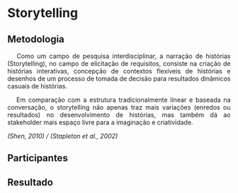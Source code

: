# **Storytelling**

<div class="line"></div>

## Metodologia

 <div>
    <p align="justify">&emsp;
        Como um campo de pesquisa interdisciplinar, a narração de histórias (Storytelling), no campo de elicitação de requisitos, consiste na criação de histórias interativas, concepção de contextos flexíveis de histórias e desenhos de um processo de tomada de decisão para resultados dinâmicos casuais de histórias.</p>
    <p align="justify">&emsp;
        Em comparação com a estrutura tradicionalmente linear e baseada na conversação, o storytelling não apenas traz mais variações (enredos ou resultados) no desenvolvimento de histórias, mas também dá ao stakeholder mais espaço livre para a imaginação e criatividade.</p>
    <p align="justify">
        <em>(Shen, 2010) / (Stapleton et al., 2002)</em></p>
    <p align="justify">
        <em></em></p>

 </div>
<div class="line"></div>

## Participantes


<div class="line"></div>

##  Resultado




